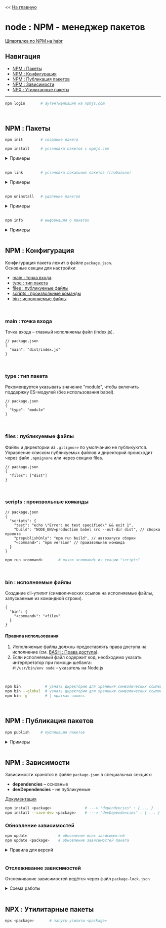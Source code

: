 << [На главную](./README.md)

# node : NPM - менеджер пакетов

[Шпаргалка по NPM на habr](https://habr.com/ru/post/133363/)

## Навигация

- [NPM : Пакеты](#npm--пакеты)
- [NPM : Конфигурация](#npm--конфигурация)
- [NPM : Публикация пакетов](#npm--публикация-пакетов)
- [NPM : Зависимости](#npm--зависимости)
- [NPX : Утилитарные пакеты](#npx--утилитарные-пакеты)

---

<a id="login"></a>

```bash
npm login       # аутентификация на npmjs.com
```

<br>

## NPM : Пакеты

<a id="init"></a>

```bash
npm init        # создание пакета
```

<a id="install"></a>

```bash
npm install     # установка пакетов с npmjs.com
```

<details>
<summary>Примеры</summary>

```bash
npm install                             # установка пакетов из package.json
npm install <package>                   # установка пакета в текущей директории
npm install -g <package>                # установка пакета глобально
npm install <package_1> <package_2>     # установка нескольких пакетов
```

</details><br>

<a id="link"></a>

```bash
npm link        # установка локальных пакетов (глобально)
```

<details>
<summary>Примеры</summary>

```bash
npm link        # установка пакета из текущей директории (глобально)
```

</details><br>

<a id="uninstall"></a>

```bash
npm uninstall   # удаление пакетов
```

<details>
<summary>Примеры</summary>

```bash
npm uninstall <package>                 # удаление пакета в текущей директории
npm uninstall -g <package>              # удаление пакета глобально
npm uninstall <package_1> <package_2>   # удаление нескольких пакетов
```

</details><br>

<a id="info"></a>

```bash
npm info        # информация о пакетах
```

<details>
<summary>Примеры</summary>

```bash
npm info <package>      # найти информацию по <package> на npmjs.com
```

</details><br>

## NPM : Конфигурация

Конфигурация пакета лежит в файле `package.json`.<br>
Основные секции для настройки:

- [main : точка входа](#main--точка-входа)
- [type : тип пакета](#type--тип-пакета)
- [files : публикуемые файлы](#files--публикуемые-файлы)
- [scripts : произвольные команды](#scripts--произвольные-команды)
- [bin : исполняемые файлы](#bin--исполняемые-файлы)

<br>

### main : точка входа

Точка входа – главный исполняемы файл (index.js).

```jsonc
// package.json
{
  "main": "dist/index.js"
}
```

<br>

### type : тип пакета

Рекомендуется указывать значение "module", чтобы включить поддержку ES-модулей (без использования babel).

```jsonc
// package.json
{
  "type": "module"
}
```

<br>

### files : публикуемые файлы

Файлы и директории из `.gitignore` по умолчанию не публикуются.<br>
Управление списком публикуемых файлов и директорий происходит через файл `.npmignore` или через секцию files.

```jsonc
// package.json
{
  "files": ["dist"]
}
```

<br>

### scripts : произвольные команды

```jsonc
// package.json
{
  "scripts": {
    "test": "echo \"Error: no test specified\" && exit 1",
    "build": "NODE_ENV=production babel src --out-dir dist", // сборка проекта
    "prepublishOnly": "npm run build", // автозапуск сборки
    "<command>": "npm version" // произвольная команда
  }
}
```

```bash
npm run <command>       # вызов <command> из секции "scripts"
```

<br>

### bin : исполняемые файлы

Создание cli-утилит (символических ссылок на исполняемые файлы, запускаемые из командной строки).

```jsonc
{
  "bin": {
    "<command>": "<file>"
  }
}
```

#### Правила использования

1. Исполняемые файлы должны предоставлять права доступа на исполнение (см. [BASH : Права доступа](./bash.md#bash--права-доступа)).
2. Если исполняемый файл содержит код, необходимо указать интерпретатор при помощи шебанга:<br>
   `#!/usr/bin/env node` – указатель на Node.js

<br>

```bash
npm bin           # узнать директорию для хранения символических ссылок (локальных)
npm bin --global  # узнать директорию для хранения символических ссылок (глобальных)
npm bin -g        # | краткая запись
```

<br>

## NPM : Публикация пакетов

<a id="publish"></a>

```bash
npm publish     # публикация пакетов
```

<details>
<summary>Примеры</summary>

```bash
npm publish             # публикация пакета на npmjs.com
npm publish --dry-run   # публикация пакета локально
```

</details><br>

## NPM : Зависимости

Зависимости хранятся в файле `package.json` в специальных секциях:

- **dependencies** – основные
- **devDependencies** – не публикуемые

[Документация](https://docs.npmjs.com/files/package.json#dependencies)

```bash
npm install <package>               # ---> "dependencies" : { ... }
npm install --save-dev <package>    # ---> "devDependencies" : { ... }
```

### Обновление зависимостей

<a id="update"></a>

```bash
npm update              # обновление всех зависимостей
npm update <package>    # обновление зависимостей пакета
```

<details>
<summary>Правила для версий</summary>

- `*` – любая версия
- `1.2.3` - точная версия
- `>1.2.3` - больше
- `>=1.2.3` - больше либо равна
- `<1.2.3` - меньше
- `<=1.2.3` - меньше либо равна
- `^1.2.3` - больше либо равна (кроме мажора),<br>
  т.е. >= 1.2.3 и < 2.0.0
- `~1.2.3` – больше либо равна (кроме мажора и минора),<br>
  т.е. >= 1.2.3 и < 1.3.0
- `1.2.x` – вместо х любая цифра

</details><br>

### Отслеживание зависимостей

Отслеживание зависимостей ведётся через файл `package-lock.json`

<details>
<summary>Схема работы</summary>

![отслеживание зависимостей](https://github.com/cgehuzi/notes/raw/master/images/npm-package-lock.jpg)

</details><br>

## NPX : Утилитарные пакеты

<a id="npx"></a>

```bash
npx <package>       # запуск утилиты <package>
```
